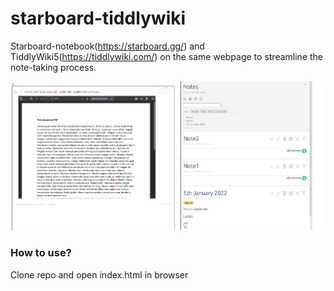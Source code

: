 # starboard-tiddlywiki
Starboard-notebook(https://starboard.gg/) and TiddlyWiki5(https://tiddlywiki.com/) on the same webpage to streamline the note-taking process.

<img src="1.png">


### How to use?
Clone repo and open index.html in browser




